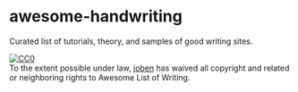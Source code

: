 # awesome-handwriting
Curated list of tutorials, theory, and samples of good writing sites. 

<p xmlns:dct="http://purl.org/dc/terms/">
  <a rel="license"
     href="http://creativecommons.org/publicdomain/zero/1.0/">
    <img src="https://licensebuttons.net/p/zero/1.0/88x31.png" style="border-style: none;" alt="CC0" />
  </a>
  <br />
  To the extent possible under law,
  <a rel="dct:publisher"
     href="http://github.com/joben">
    <span property="dct:title">joben</span></a>
  has waived all copyright and related or neighboring rights to
  <span property="dct:title">Awesome List of Writing</span>.
</p>
